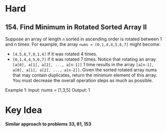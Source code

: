 # Hard
## 154. Find Minimum in Rotated Sorted Array II
Suppose an array of length `n` sorted in ascending order is rotated between 1 and n times. For example, the array `nums = [0,1,4,4,5,6,7]` might become:
- `[4,5,6,7,0,1,4]` if it was rotated 4 times.
- `[0,1,4,4,5,6,7]` if it was rotated 7 times.
Notice that rotating an array `[a[0], a[1], a[2], ..., a[n-1]]` 1 time results in the array `[a[n-1], a[0], a[1], a[2], ..., a[n-2]]`.
Given the sorted rotated array nums that may contain duplicates, return the minimum element of this array.
You must decrease the overall operation steps as much as possible.

Example 1:
Input: nums = [1,3,5]
Output: 1

# Key Idea
**Similar approach to problems 33, 81, 153**